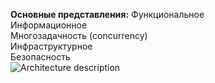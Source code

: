 **Основные представления:** 
Функциональное  
Информационное  
Многозадачность (concurrency)  
Инфраструктурное  
Безопасность    
![Architecture description](https://github.com/user-attachments/assets/de5c47a3-f3d6-4794-b841-8f32e7bbc83c)
